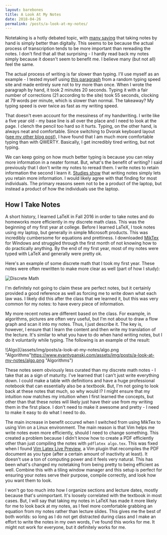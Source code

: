 ```yaml
---
layout: barebones
title: A Look At My Notes
date: 2018-04-26
permalink: /posts/a-look-at-my-notes/
---
```


Notetaking is a hotly debated topic, with [many saying](https://www.npr.org/2016/04/17/474525392/attention-students-put-your-laptops-away) that taking notes by hand is simply better than digitally.  This seems to be because the actual process of transcription tends to be more important than rereading the notes.  I don't find that all that surprising - I hardly read back my notes simply because it doesn't seem to benefit me.  I believe many (but not all) feel the same.

The actual process of writing is far slower than typing.  I'll use myself as an example - I tested myself using [this paragraph](https://10fastfingers.com/text/30765-Simple-Paragraph) from a random typing speed site and made entirely sure not to try more than once.  When I wrote the paragraph by hand, it took 2 minutes 20 seconds.  Typing it with a fair number of corrections (21 according to the site) took 55 seconds, clocking at 79 words per minute, which is slower than normal.  The takeaway?  My typing speed is over twice as fast as my writing speed.

That doesn't even account for the messiness of my handwriting.  I write like a five year old - my base line is all over the place and I need to look at the page.  I clench the pencil too hard so it hurts.  Typing, on the other hand, is always neat and comfortable.  Since switching to Dvorak keyboard layout ([see my other blog post](https://www.evantypanski.com/posts/on-alternative-keyboard-layouts)), I have found that I am much more comfortable typing than with QWERTY.  Basically, I get incredibly tired writing, but not typing.

We can keep going on how much better typing is because you can relay more information in a neater format.  But, what's the benefit of writing?  I said previously that I don't write my notes to reread them.  I write notes to retain information the second I learn it.  [Studies show](http://drawingchildrenintoreading.com/assets/the_pen_is_mightier_than_the_keyboard-libre.pdf) that writing notes simply lets you retain more information.  I would likely agree with that finding for most individuals.  The primary reasons seem not to be a product of the laptop, but instead a product of how the individuals use the laptop.

## How I Take Notes

A short history, I learned LaTeX in Fall 2016 in order to take notes and do homeworks more efficiently in my discrete math class.  This was the beginning of my first year at college.  Before I learned LaTeX, I took notes using my laptop, but generally in simple Microsoft products.  This was incredibly cumbersome for equations and prettiness.  I downloaded [MikTex](https://miktex.org/) for Windows and struggled through the first month of not knowing how to do practically anything.  By the end of my first year, most of my notes were typed with LaTeX and generally were pretty ok.

Here's an example of some discrete math that I took my first year.  These notes were often rewritten to make more clear as well (part of how I study):

![Discrete Math](/assets/img/posts/a-look-at-my-notes/discrete.png "Discrete Math")

I'm definitely not going to claim these are perfect notes, but it certainly provided a good reference as well as forcing me to write down what each law was.  I likely did this after the class that we learned it, but this was very common for my notes: to have every piece of information.

My more recent notes are different based on the class.  For example, in algorithms, pictures are often very useful, but I'm not about to draw a flow graph and scan it into my notes.  Thus, I just describe it.  The key is, however, I ensure that I learn the content and then write my translation of the lecture.  It's similar to what you have to do when hand writing notes, but I do it voluntarily while typing.  The following is an example of the result:

![Algo](/assets/img/posts/a-look-at-my-notes/algo.png "Algorithms"https://www.evantypanski.com/assets/img/posts/a-look-at-my-notes/algo.png "Algorithms")

These notes seem obviously less curated than my discrete math notes - I take that as a sign of maturity.  I've learned that I can't just write everything down.  I could make a table with definitions and have a huge professional notebook that can essentially also be a textbook.  But, I'm not going to look back at these notes that much, so why would I?  I might ensure that my intuition now matches my intuition when I first learned the concepts, but other than that these notes will likely just have their use from my writing them in the first place.  I don't need to make it awesome and pretty - I need to make it easy to do what I need to do.

The main increase in benefit occured when I switched from using MikTex to using Vim on a Linux environment.  The main reason is that Vim helps me write notes even more efficiently, should I need to change something.  This created a problem because I didn't know how to create a PDF efficiently other than just compiling the notes with `pdflatex algo.tex`.  This was fixed when I found [Vim Latex Live Preview](https://github.com/xuhdev/vim-latex-live-preview), a Vim plugin that recompiles the PDF document as you type (after a certain amount of inactivity at least).  It doesn't use a ton of computing power and it feels very natural.  This has been what's changed my notetaking from being pretty to being efficient as well.  Combine this with a tiling window manager and this setup is perfect for ensuring your notes serve their purpose, compile correctly, and look how you want them to look.

I won't go too much into how I organize sections and lecture dates, mostly because that's unimportant.  It's loosely correlated with the textbook in most cases.  But, I will say that taking my notes in LaTeX has made it more likely for me to look back at my notes, as I feel more comfortable grabbing an equation from my notes rather than lecture slides.  This gives me the best of both worlds: so long as I do not get distracted during class and I make an effort to write the notes in my own words, I've found this works for me.  It might not work for everyone, but it definitely works for me.


